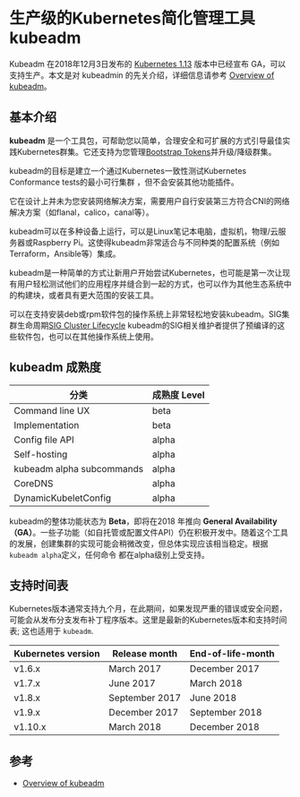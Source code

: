 # 生产级的Kubernetes简化管理工具kubeadm

Kubeadm 在2018年12月3日发布的 [Kubernetes 1.13](https://kubernetes.io/blog/2018/12/03/kubernetes-1-13-release-announcement/) 版本中已经宣布 GA，可以支持生产。本文是对 kubeadmin 的先关介绍，详细信息请参考 [Overview of kubeadm](https://kubernetes.io/docs/reference/setup-tools/kubeadm/kubeadm/)。

## 基本介绍
**kubeadm** 是一个工具包，可帮助您以简单，合理安全和可扩展的方式引导最佳实践Kubernetes群集。它还支持为您管理[Bootstrap Tokens](https://kubernetes.io/docs/reference/access-authn-authz/bootstrap-tokens/)并升级/降级群集。

kubeadm的目标是建立一个通过Kubernetes一致性测试Kubernetes Conformance tests的最小可行集群 ，但不会安装其他功能插件。

它在设计上并未为您安装网络解决方案，需要用户自行安装第三方符合CNI的网络解决方案（如flanal，calico，canal等）。

kubeadm可以在多种设备上运行，可以是Linux笔记本电脑，虚拟机，物理/云服务器或Raspberry Pi。这使得kubeadm非常适合与不同种类的配置系统（例如Terraform，Ansible等）集成。

kubeadm是一种简单的方式让新用户开始尝试Kubernetes，也可能是第一次让现有用户轻松测试他们的应用程序并缝合到一起的方式，也可以作为其他生态系统中的构建块，或者具有更大范围的安装工具。

可以在支持安装deb或rpm软件包的操作系统上非常轻松地安装kubeadm。SIG集群生命周期[SIG Cluster Lifecycle](https://github.com/kubernetes/community/tree/master/sig-cluster-lifecycle) kubeadm的SIG相关维护者提供了预编译的这些软件包，也可以在其他操作系统上使用。

## kubeadm 成熟度

| 分类                    | 成熟度 Level |
|---------------------------|--------------- |
| Command line UX           | beta           |
| Implementation            | beta           |
| Config file API           | alpha          |
| Self-hosting              | alpha          |
| kubeadm alpha subcommands | alpha          |
| CoreDNS                   | alpha          |
| DynamicKubeletConfig      | alpha          |

kubeadm的整体功能状态为 **Beta**，即将在2018 年推向 **General Availability（GA）**。一些子功能（如自托管或配置文件API）仍在积极开发中。随着这个工具的发展，创建集群的实现可能会稍微改变，但总体实现应该相当稳定。根据`kubeadm alpha`定义，任何命令 都在alpha级别上受支持。


## 支持时间表

Kubernetes版本通常支持九个月，在此期间，如果发现严重的错误或安全问题，可能会从发布分支发布补丁程序版本。这里是最新的Kubernetes版本和支持时间表; 这也适用于 `kubeadm`.

| Kubernetes version | Release month  | End-of-life-month |
|--------------------|----------------|-------------------|
| v1.6.x             | March 2017     | December 2017     |
| v1.7.x             | June 2017      | March 2018        |
| v1.8.x             | September 2017 | June 2018         |
| v1.9.x             | December 2017  | September 2018    |
| v1.10.x            | March 2018     | December 2018     |

## 参考

- [Overview of kubeadm](https://kubernetes.io/docs/reference/setup-tools/kubeadm/kubeadm/)